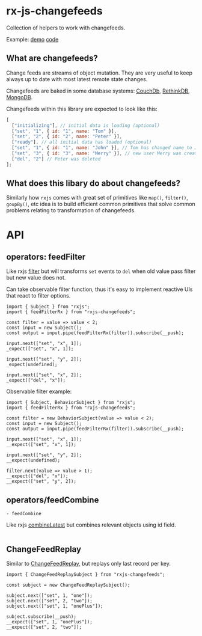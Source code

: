 # rx-js-changefeeds

Collection of helpers to work with changefeeds.

Example: [demo](https://skyjur.github.io/rx-js-changefeeds/example) [code](example/moving-dots/index.ts)

## What are changefeeds?

Change feeds are streams of object mutation. They are very useful to keep always up to date with most latest remote state changes.

Changefeeds are baked in some database systems: [CouchDb](https://docs.couchdb.org/en/2.2.0/api/database/changes.html), [RethinkDB](https://rethinkdb.com/docs/changefeeds/javascript/), [MongoDB](https://www.mongodb.com/blog/post/an-introduction-to-change-streams).

Changefeeds within this library are expected to look like this:

```js
[
  ["initializing"], // initial data is loading (optional)
  ["set", "1", { id: "1", name: "Tom" }],
  ["set", "2", { id: "2", name: "Peter" }],
  ["ready"], // all initial data has loaded (optional)
  ["set", "1", { id: "1", name: "John" }], // Tom has changed name to John
  ["set", "3", { id: "3", name: "Merry" }], // new user Merry was created
  ["del", "2"] // Peter was deleted
];
```

## What does this libary do about changefeeds?

Similarly how `rxjs` comes with great set of primitives like `map()`, `filter()`, `goupBy()`, etc idea is to build efficient common primitives that solve common problems relating to transformation of changefeeds.

# API

## operators: feedFilter

Like rxjs [filter](https://www.learnrxjs.io/operators/filtering/filter.html) but will transforms `set` events to `del` when old value pass filter but new value does not.

Can take observable filter function, thus it's easy to implement reactive UIs that react to filter options.

```es6
import { Subject } from "rxjs";
import { feedFilterRx } from "rxjs-changefeeds";

const filter = value => value < 2;
const input = new Subject();
const output = input.pipe(feedFilterRx(filter)).subscribe(__push);

input.next(["set", "x", 1]);
_expect(["set", "x", 1]);

input.next(["set", "y", 2]);
_expect(undefined);

input.next(["set", "x", 2]);
_expect(["del", "x"]);
```

Observable filter example:

```es6
import { Subject, BehaviorSubject } from "rxjs";
import { feedFilterRx } from "rxjs-changefeeds";

const filter = new BehaviorSubject(value => value < 2);
const input = new Subject();
const output = input.pipe(feedFilterRx(filter)).subscribe(__push);

input.next(["set", "x", 1]);
__expect(["set", "x", 1]);

input.next(["set", "y", 2]);
__expect(undefined);

filter.next(value => value > 1);
__expect(["del", "x"]);
__expect(["set", "y", 2]);
```

## operators/feedCombine

`- feedCombine`

Like rxjs [combineLatest](https://www.learnrxjs.io/operators/combination/combinelatest.html) but combines relevant objects using id field.

```

```

## ChangeFeedReplay

Similar to [ChangeFeedReplay](https://www.learnrxjs.io/subjects/replaysubject.html), but replays only last record per key.

```es6
import { ChangeFeedReplaySubject } from "rxjs-changefeeds";

const subject = new ChangeFeedReplaySubject();

subject.next(["set", 1, "one"]);
subject.next(["set", 2, "two"]);
subject.next(["set", 1, "onePlus"]);

subject.subscribe(__push);
__expect(["set", 1, "onePlus"]);
__expect(["set", 2, "two"]);
```
